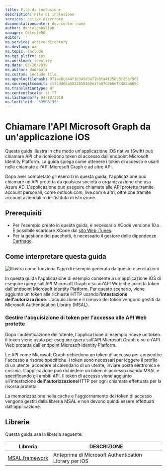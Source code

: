 ```yaml
---
title: File di inclusione
description: File di inclusione
services: active-directory
documentationcenter: dev-center-name
author: danieldobalian
manager: CelesteDG
editor: ''
ms.service: active-directory
ms.devlang: na
ms.topic: include
ms.tgt_pltfrm: ios
ms.workload: identity
ms.date: 03/20/2019
ms.author: dadobali
ms.custom: include file
ms.openlocfilehash: 971ae8cd44f1b345d3a71b8fa4f256c8f25ef961
ms.sourcegitcommit: c174d408a5522b58160e17a87d2b6ef4482a6694
ms.translationtype: HT
ms.contentlocale: it-IT
ms.lasthandoff: 04/18/2019
ms.locfileid: "59503135"
---
```

# <a name="call-the-microsoft-graph-api-from-an-ios-application"></a>Chiamare l'API Microsoft Graph da un'applicazione iOS

Questa guida illustra in che modo un'applicazione iOS nativa (Swift) può chiamare API che richiedono token di accesso dall'endpoint Microsoft Identity Platform. La guida spiega come ottenere i token di accesso e usarli nelle chiamate all'API Microsoft Graph e ad altre API.

Dopo aver completato gli esercizi in questa guida, l'applicazione può chiamare un'API protetta da qualsiasi società o organizzazione che usa Azure AD. L'applicazione può eseguire chiamate alle API protette tramite account personali, come outlook.com, live.com e altri, oltre che tramite account aziendali o dell'istituto di istruzione.

## <a name="prerequisites"></a>Prerequisiti

- Per l'esempio creato in questa guida, è necessario XCode versione 10.x. È possibile scaricare XCode dal [sito Web iTunes](https://geo.itunes.apple.com/us/app/xcode/id497799835?mt=12 "URL di download di XCode").
- Per la gestione dei pacchetti, è necessario il gestore delle dipendenze [Carthage](https://github.com/Carthage/Carthage).

## <a name="how-this-guide-works"></a>Come interpretare questa guida

![Illustra come funziona l'app di esempio generata da queste esercitazioni](media/active-directory-develop-guidedsetup-ios-introduction/iosintro.svg)

In questa guida l'applicazione di esempio consente a un'applicazione iOS di eseguire query sull'API Microsoft Graph o su un'API Web che accetta token dall'endpoint Microsoft Identity Platform. Per questo scenario, viene aggiunto un token alle richieste HTTP usando**l'intestazione dell'autorizzazione**. L'acquisizione e il rinnovo del token vengono gestiti da Microsoft Authentication Library (MSAL).

### <a name="handle-token-acquisition-for-access-to-protected-web-apis"></a>Gestire l'acquisizione di token per l'accesso alle API Web protette

Dopo l'autenticazione dell'utente, l'applicazione di esempio riceve un token. Il token viene usato per eseguire query sull'API Microsoft Graph o su un'API Web protetta dall'endpoint Microsoft Identity Platform.

Le API come Microsoft Graph richiedono un token di accesso per consentire l'accesso a risorse specifiche. I token sono necessari per leggere il profilo di un utente, accedere al calendario di un utente, inviare posta elettronica e così via. L'applicazione può richiedere un token di accesso usando MSAL e specificando gli ambiti API. Il token di accesso viene aggiunto all'intestazione **dell'autorizzazione**HTTP per ogni chiamata effettuata per la risorsa protetta.

La memorizzazione nella cache e l'aggiornamento dei token di accesso vengono gestiti dalla libreria MSAL e non devono quindi essere effettuati dall'applicazione.

## <a name="libraries"></a>Librerie

Questa guida usa la libreria seguente:

|Libreria|DESCRIZIONE|
|---|---|
|[MSAL.framework](https://github.com/AzureAD/microsoft-authentication-library-for-objc)|Anteprima di Microsoft Authentication Library per iOS|
